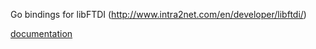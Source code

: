 Go bindings for libFTDI (http://www.intra2net.com/en/developer/libftdi/)

[documentation](https://godoc.org/github.com/ziutek/ftdi)
